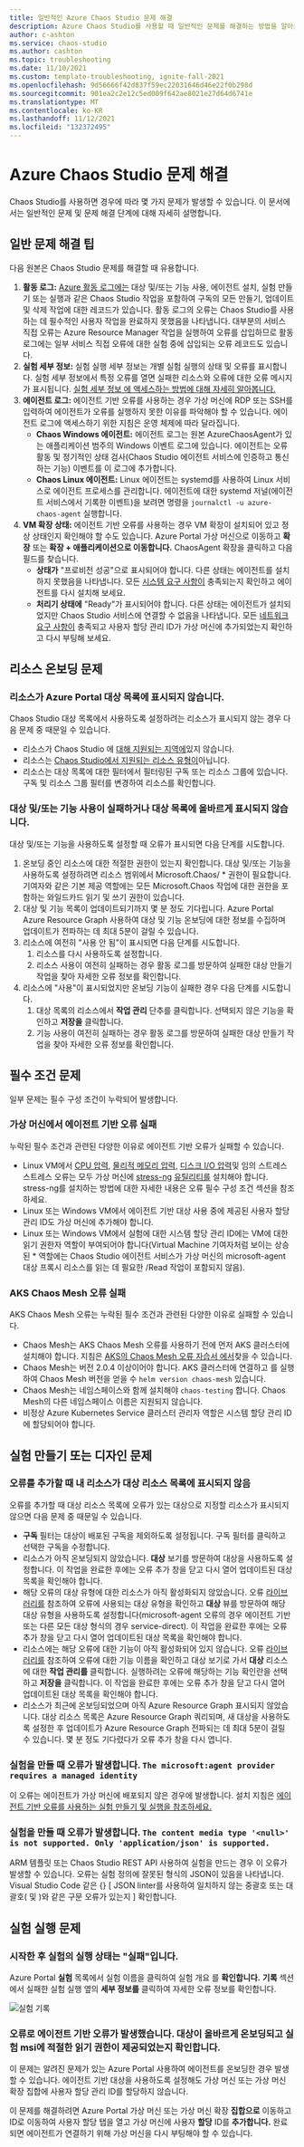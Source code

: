 ```yaml
---
title: 일반적인 Azure Chaos Studio 문제 해결
description: Azure Chaos Studio를 사용할 때 일반적인 문제를 해결하는 방법을 알아봅니다.
author: c-ashton
ms.service: chaos-studio
ms.author: cashton
ms.topic: troubleshooting
ms.date: 11/10/2021
ms.custom: template-troubleshooting, ignite-fall-2021
ms.openlocfilehash: 9d56666f42d837f59ec22031646d46e22f0b298d
ms.sourcegitcommit: 901ea2c2e12c5ed009f642ae8021e27d64d6741e
ms.translationtype: MT
ms.contentlocale: ko-KR
ms.lasthandoff: 11/12/2021
ms.locfileid: "132372495"
---
```

# <a name="troubleshoot-issues-with-azure-chaos-studio"></a>Azure Chaos Studio 문제 해결

Chaos Studio를 사용하면 경우에 따라 몇 가지 문제가 발생할 수 있습니다. 이 문서에서는 일반적인 문제 및 문제 해결 단계에 대해 자세히 설명합니다.

## <a name="general-troubleshooting-tips"></a>일반 문제 해결 팁

다음 원본은 Chaos Studio 문제를 해결할 때 유용합니다.
1. **활동 로그:** [Azure 활동 로그에는](../azure-monitor/essentials/activity-log.md) 대상 및/또는 기능 사용, 에이전트 설치, 실험 만들기 또는 실행과 같은 Chaos Studio 작업을 포함하여 구독의 모든 만들기, 업데이트 및 삭제 작업에 대한 레코드가 있습니다. 활동 로그의 오류는 Chaos Studio를 사용하는 데 필수적인 사용자 작업을 완료하지 못했음을 나타냅니다. 대부분의 서비스 직접 오류는 Azure Resource Manager 작업을 실행하여 오류를 삽입하므로 활동 로그에는 일부 서비스 직접 오류에 대한 실험 중에 삽입되는 오류 레코드도 있습니다.
2. **실험 세부 정보:** 실험 실행 세부 정보는 개별 실험 실행의 상태 및 오류를 표시합니다. 실험 세부 정보에서 특정 오류를 열면 실패한 리소스와 오류에 대한 오류 메시지가 표시됩니다. [실험 세부 정보 에 액세스하는 방법에 대해 자세히 알아봅니다.](chaos-studio-run-experiment.md#view-experiment-history-and-details)
3. **에이전트 로그:** 에이전트 기반 오류를 사용하는 경우 가상 머신에 RDP 또는 SSH를 입력하여 에이전트가 오류를 실행하지 못한 이유를 파악해야 할 수 있습니다. 에이전트 로그에 액세스하기 위한 지침은 운영 체제에 따라 달라집니다.
    * **Chaos Windows 에이전트:** 에이전트 로그는 원본 AzureChaosAgent가 있는 애플리케이션 범주의 Windows 이벤트 로그에 있습니다. 에이전트는 오류 활동 및 정기적인 상태 검사(Chaos Studio 에이전트 서비스에 인증하고 통신하는 기능) 이벤트를 이 로그에 추가합니다.
    * **Chaos Linux 에이전트:** Linux 에이전트는 systemd를 사용하여 Linux 서비스로 에이전트 프로세스를 관리합니다. 에이전트에 대한 systemd 저널(에이전트 서비스에서 기록한 이벤트)을 보려면 명령을 `journalctl -u azure-chaos-agent` 실행합니다.
4. **VM 확장 상태:** 에이전트 기반 오류를 사용하는 경우 VM 확장이 설치되어 있고 정상 상태인지 확인해야 할 수도 있습니다. Azure Portal 가상 머신으로 이동하고 **확장** 또는 **확장 + 애플리케이션으로 이동합니다.** ChaosAgent 확장을 클릭하고 다음 필드를 찾습니다.
    * **상태가** "프로비전 성공"으로 표시되어야 합니다. 다른 상태는 에이전트를 설치하지 못했음을 나타냅니다. 모든 [시스템 요구 사항이](chaos-studio-limitations.md#limitations) 충족되는지 확인하고 에이전트를 다시 설치해 보세요.
    * **처리기 상태에** "Ready"가 표시되어야 합니다. 다른 상태는 에이전트가 설치되었지만 Chaos Studio 서비스에 연결할 수 없음을 나타냅니다. 모든 [네트워크 요구 사항이](chaos-studio-limitations.md#limitations) 충족되고 사용자 할당 관리 ID가 가상 머신에 추가되었는지 확인하고 다시 부팅해 보세요.

## <a name="issues-onboarding-a-resource"></a>리소스 온보딩 문제

### <a name="resources-do-not-show-up-in-the-targets-list-in-the-azure-portal"></a>리소스가 Azure Portal 대상 목록에 표시되지 않습니다.
Chaos Studio 대상 목록에서 사용하도록 설정하려는 리소스가 표시되지 않는 경우 다음 문제 중 때문일 수 있습니다.
* 리소스가 Chaos Studio 에 [대해 지원되는 지역에](https://azure.microsoft.com/global-infrastructure/services/?products=chaos-studio)있지 않습니다.
* 리소스는 [Chaos Studio에서 지원되는 리소스 유형이](chaos-studio-fault-providers.md)아닙니다.
* 리소스는 대상 목록에 대한 필터에서 필터링된 구독 또는 리소스 그룹에 있습니다. 구독 및 리소스 그룹 필터를 변경하여 리소스를 확인합니다.

### <a name="target-andor-capability-enablement-fails-or-doesnt-show-correctly-in-the-target-list"></a>대상 및/또는 기능 사용이 실패하거나 대상 목록에 올바르게 표시되지 않습니다.
대상 및/또는 기능을 사용하도록 설정할 때 오류가 표시되면 다음 단계를 시도합니다.
1. 온보딩 중인 리소스에 대한 적절한 권한이 있는지 확인합니다. 대상 및/또는 기능을 사용하도록 설정하려면 리소스 범위에서 Microsoft.Chaos/ \* 권한이 필요합니다. 기여자와 같은 기본 제공 역할에는 모든 Microsoft.Chaos 작업에 대한 권한을 포함하는 와일드카드 읽기 및 쓰기 권한이 있습니다.
2. 대상 및 기능 목록이 업데이트되기까지 몇 분 정도 기다립니다. Azure Portal Azure Resource Graph 사용하여 대상 및 기능 온보딩에 대한 정보를 수집하며 업데이트가 전파하는 데 최대 5분이 걸릴 수 있습니다.
3. 리소스에 여전히 "사용 안 됨"이 표시되면 다음 단계를 시도합니다.
    1. 리소스를 다시 사용하도록 설정합니다.
    2. 리소스 사용이 여전히 실패하는 경우 활동 로그를 방문하여 실패한 대상 만들기 작업을 찾아 자세한 오류 정보를 확인합니다.
4. 리소스에 "사용"이 표시되었지만 온보딩 기능이 실패한 경우 다음 단계를 시도합니다.
    1. 대상 목록의 리소스에서 **작업 관리** 단추를 클릭합니다. 선택되지 않은 기능을 확인하고 **저장을** 클릭합니다.
    2. 기능 사용이 여전히 실패하는 경우 활동 로그를 방문하여 실패한 대상 만들기 작업을 찾아 자세한 오류 정보를 확인합니다.

## <a name="prerequisite-issues"></a>필수 조건 문제

일부 문제는 필수 구성 조건이 누락되어 발생합니다. 

### <a name="agent-based-faults-fail-on-a-virtual-machine"></a>가상 머신에서 에이전트 기반 오류 실패
누락된 필수 조건과 관련된 다양한 이유로 에이전트 기반 오류가 실패할 수 있습니다.
* Linux VM에서 [CPU 압력,](chaos-studio-fault-library.md#cpu-pressure) [물리적 메모리 압력,](chaos-studio-fault-library.md#physical-memory-pressure) [디스크 I/O 압력](chaos-studio-fault-library.md#disk-io-pressure-linux)및 임의 스트레스 스트레스 오류는 모두 가상 머신에 [stress-ng](chaos-studio-fault-library.md#arbitrary-stress-ng-stress) [유틸리티를](https://wiki.ubuntu.com/Kernel/Reference/stress-ng) 설치해야 합니다. stress-ng를 설치하는 방법에 대한 자세한 내용은 오류 필수 구성 조건 섹션을 참조하세요.
* Linux 또는 Windows VM에서 에이전트 기반 대상 사용 중에 제공된 사용자 할당 관리 ID도 가상 머신에 추가해야 합니다.
* Linux 또는 Windows VM에서 실험에 대한 시스템 할당 관리 ID에는 VM에 대한 읽기 권한자 역할이 부여되어야 합니다(Virtual Machine 기여자처럼 보이는 상승된 \* 역할에는 Chaos Studio 에이전트 서비스가 가상 머신의 microsoft-agent 대상 프록시 리소스를 읽는 데 필요한 /Read 작업이 포함되지 않음).

### <a name="aks-chaos-mesh-faults-fail"></a>AKS Chaos Mesh 오류 실패
AKS Chaos Mesh 오류는 누락된 필수 조건과 관련된 다양한 이유로 실패할 수 있습니다.
* Chaos Mesh는 AKS Chaos Mesh 오류를 사용하기 전에 먼저 AKS 클러스터에 설치해야 합니다. 지침은 [AKS의 Chaos Mesh 오류 자습서 에서](chaos-studio-tutorial-aks-portal.md#set-up-chaos-mesh-on-your-aks-cluster)찾을 수 있습니다.
* Chaos Mesh는 버전 2.0.4 이상이어야 합니다. AKS 클러스터에 연결하고 를 실행하여 Chaos Mesh 버전을 얻을 수 `helm version chaos-mesh` 있습니다.
* Chaos Mesh는 네임스페이스와 함께 설치해야 `chaos-testing` 합니다. Chaos Mesh의 다른 네임스페이스 이름은 지원되지 않습니다.
* 비정상 Azure Kubernetes Service 클러스터 관리자 역할은 시스템 할당 관리 ID에 할당되어야 합니다.

## <a name="issues-creating-or-designing-an-experiment"></a>실험 만들기 또는 디자인 문제

### <a name="when-adding-a-fault-my-resource-does-not-show-in-the-target-resources-list"></a>오류를 추가할 때 내 리소스가 대상 리소스 목록에 표시되지 않음
오류를 추가할 때 대상 리소스 목록에 오류가 있는 대상으로 지정할 리소스가 표시되지 않으면 다음 문제 중 때문일 수 있습니다.
* **구독** 필터는 대상이 배포된 구독을 제외하도록 설정됩니다. 구독 필터를 클릭하고 선택한 구독을 수정합니다.
* 리소스가 아직 온보딩되지 않았습니다. **대상** 보기를 방문하여 대상을 사용하도록 설정합니다. 이 작업을 완료한 후에는 오류 추가 창을 닫고 다시 열어 업데이트된 대상 목록을 확인해야 합니다.
* 해당 오류의 대상 유형에 대한 리소스가 아직 활성화되지 않았습니다. 오류 [라이브러리를](chaos-studio-fault-library.md) 참조하여 오류에 사용되는 대상 유형을 확인하고 **대상** 뷰를 방문하여 해당 대상 유형을 사용하도록 설정합니다(microsoft-agent 오류의 경우 에이전트 기반 또는 다른 모든 대상 형식의 경우 service-direct). 이 작업을 완료한 후에는 오류 추가 창을 닫고 다시 열어 업데이트된 대상 목록을 확인해야 합니다.
* 리소스에는 해당 오류에 대한 기능이 아직 활성화되어 있지 않습니다. 오류 [라이브러리를](chaos-studio-fault-library.md) 참조하여 오류에 대한 기능 이름을 확인하고 대상 보기로 가서 **대상** 리소스에 대한 **작업 관리를** 클릭합니다. 실행하려는 오류에 해당하는 기능 확인란을 선택하고 **저장을** 클릭합니다. 이 작업을 완료한 후에는 오류 추가 창을 닫고 다시 열어 업데이트된 대상 목록을 확인해야 합니다.
* 리소스가 최근에 온보딩되었으며 아직 Azure Resource Graph 표시되지 않았습니다. 대상 리소스 목록은 Azure Resource Graph 쿼리되며, 새 대상을 사용하도록 설정한 후 업데이트가 Azure Resource Graph 전파되는 데 최대 5분이 걸릴 수 있습니다. 몇 분 정도 기다렸다가 오류 추가 창을 다시 엽니다.

### <a name="when-creating-an-experiment-i-get-the-error-the-microsoftagent-provider-requires-a-managed-identity"></a>실험을 만들 때 오류가 발생합니다. `The microsoft:agent provider requires a managed identity`

이 오류는 에이전트가 가상 머신에 배포되지 않은 경우에 발생합니다. 설치 지침은 [에이전트 기반 오류를 사용하는 실험 만들기 및 실행을 참조하세요.](chaos-studio-tutorial-agent-based-portal.md)

### <a name="when-creating-an-experiment-i-get-the-error-the-content-media-type-null-is-not-supported-only-applicationjson-is-supported"></a>실험을 만들 때 오류가 발생합니다. `The content media type '<null>' is not supported. Only 'application/json' is supported.`

ARM 템플릿 또는 Chaos Studio REST API 사용하여 실험을 만드는 경우 이 오류가 발생할 수 있습니다. 오류는 실험 정의에 잘못된 형식의 JSON이 있음을 나타냅니다. Visual Studio Code 같은 {} \[ JSON linter를 사용하여 일치하지 않는 중괄호 또는 대괄호( 및 )와 같은 구문 오류가 있는지 \] 확인합니다.

## <a name="issues-running-an-experiment"></a>실험 실행 문제

### <a name="the-execution-status-of-my-experiment-after-starting-is-failed"></a>시작한 후 실험의 실행 상태는 "실패"입니다.

Azure Portal **실험** 목록에서 실험 이름을 클릭하여 실험 개요 를 **확인합니다.** **기록** 섹션에서 실패한 실험 실행 옆의 **세부 정보를** 클릭하여 자세한 오류 정보를 확인합니다.

![실험 기록](images/run-experiment-history.png)

### <a name="my-agent-based-fault-failed-with-error-verify-that-the-target-is-correctly-onboarded-and-proper-read-permissions-are-provided-to-the-experiment-msi"></a>오류로 에이전트 기반 오류가 발생했습니다. 대상이 올바르게 온보딩되고 실험 msi에 적절한 읽기 권한이 제공되었는지 확인합니다.

이 문제는 알려진 문제가 있는 Azure Portal 사용하여 에이전트를 온보딩한 경우 발생할 수 있습니다. 에이전트 기반 대상을 사용하도록 설정해도 가상 머신 또는 가상 머신 확장 집합에 사용자 할당 관리 ID를 할당하지 않습니다.

이 문제를 해결하려면 Azure Portal 가상 머신 또는 가상 머신 확장 **집합으로** 이동하고 ID로 이동하여 사용자 할당 탭을 열고 가상 머신에 사용자 **할당** ID를 **추가합니다.** 완료되면 에이전트가 연결하기 위해 가상 머신을 다시 부팅해야 할 수 있습니다.
